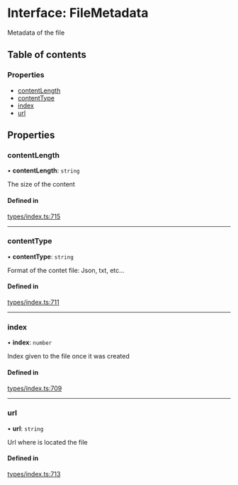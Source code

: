 # Interface: FileMetadata

Metadata of the file

## Table of contents

### Properties

- [contentLength](FileMetadata.md#contentlength)
- [contentType](FileMetadata.md#contenttype)
- [index](FileMetadata.md#index)
- [url](FileMetadata.md#url)

## Properties

### contentLength

• **contentLength**: `string`

The size of the content

#### Defined in

[types/index.ts:715](https://github.com/nevermined-io/react-components/blob/4840188/catalog/src/types/index.ts#L715)

___

### contentType

• **contentType**: `string`

Format of the contet file: Json, txt, etc...

#### Defined in

[types/index.ts:711](https://github.com/nevermined-io/react-components/blob/4840188/catalog/src/types/index.ts#L711)

___

### index

• **index**: `number`

Index given to the file once it was created

#### Defined in

[types/index.ts:709](https://github.com/nevermined-io/react-components/blob/4840188/catalog/src/types/index.ts#L709)

___

### url

• **url**: `string`

Url where is located the file

#### Defined in

[types/index.ts:713](https://github.com/nevermined-io/react-components/blob/4840188/catalog/src/types/index.ts#L713)
